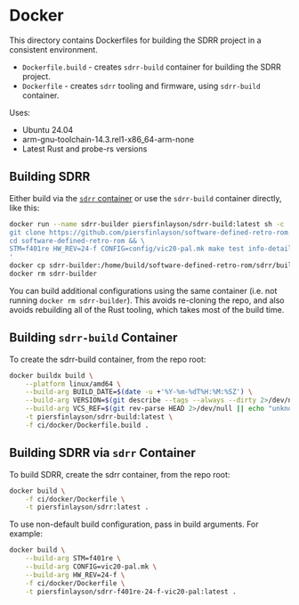 # Docker

This directory contains Dockerfiles for building the SDRR project in a consistent environment.

* `Dockerfile.build` - creates `sdrr-build` container for building the SDRR project.
* `Dockerfile` - creates `sdrr` tooling and firmware, using `sdrr-build` container.

Uses:

* Ubuntu 24.04
* arm-gnu-toolchain-14.3.rel1-x86_64-arm-none
* Latest Rust and probe-rs versions

## Building SDRR

Either build via the [`sdrr` container](#building-sdrr-via-sdrr-container) or use the `sdrr-build` container directly, like this:

```bash
docker run --name sdrr-builder piersfinlayson/sdrr-build:latest sh -c '
git clone https://github.com/piersfinlayson/software-defined-retro-rom.git && \
cd software-defined-retro-rom && \
STM=f401re HW_REV=24-f CONFIG=config/vic20-pal.mk make test info-detail
'
docker cp sdrr-builder:/home/build/software-defined-retro-rom/sdrr/build/sdrr-stm32f401re.elf /tmp/
docker rm sdrr-builder
```

You can build additional configurations using the same container (i.e. not running `docker rm sdrr-builder`).  This avoids re-cloning the repo, and also avoids rebuilding all of the Rust tooling, which takes most of the build time.

## Building `sdrr-build` Container

To create the sdrr-build container, from the repo root:

```bash
docker buildx build \
    --platform linux/amd64 \
    --build-arg BUILD_DATE=$(date -u +'%Y-%m-%dT%H:%M:%SZ') \
    --build-arg VERSION=$(git describe --tags --always --dirty 2>/dev/null || echo "dev") \
    --build-arg VCS_REF=$(git rev-parse HEAD 2>/dev/null || echo "unknown") \
    -t piersfinlayson/sdrr-build:latest \
    -f ci/docker/Dockerfile.build .
```

## Building SDRR via `sdrr` Container

To build SDRR, create the sdrr container, from the repo root:

```bash
docker build \
    -f ci/docker/Dockerfile \
    -t piersfinlayson/sdrr:latest .
```

To use non-default build configuration, pass in build arguments.  For example:

```bash
docker build \
    --build-arg STM=f401re \
    --build-arg CONFIG=vic20-pal.mk \
    --build-arg HW_REV=24-f \
    -f ci/docker/Dockerfile \
    -t piersfinlayson/sdrr-f401re-24-f-vic20-pal:latest .
```
